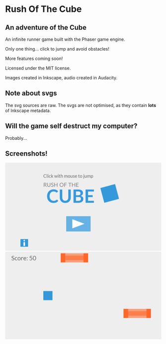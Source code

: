 # Rush Of The Cube
## An adventure of the Cube

An infinite runner game built with the Phaser game engine.

Only one thing... click to jump and avoid obstacles!

More features coming soon!

Licensed under the MIT license.

Images created in Inkscape, audio created in Audacity.

## Note about svgs
The svg sources are raw. The svgs are not optimised, as they contain **lots** of Inkscape metadata. 

## Will the game self destruct my computer?
Probably...

## Screenshots!
![](titlescreenshot.png)
![](gamescreenshot.png)


